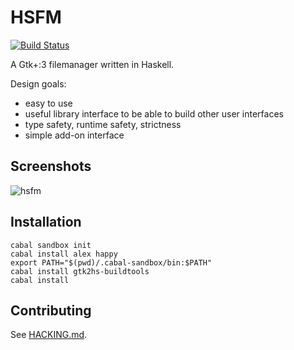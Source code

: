 HSFM
====

[![Build Status](https://api.travis-ci.org/hasufell/hsfm.png?branch=master)](http://travis-ci.org/hasufell/hsfm)

A Gtk+:3 filemanager written in Haskell.

Design goals:

- easy to use
- useful library interface to be able to build other user interfaces
- type safety, runtime safety, strictness
- simple add-on interface

Screenshots
-----------

![hsfm](https://cloud.githubusercontent.com/assets/1241845/14768900/06efd43c-0a4d-11e6-939e-6b067bdb47ce.png "hsfm-gtk")

Installation
------------

```
cabal sandbox init
cabal install alex happy
export PATH="$(pwd)/.cabal-sandbox/bin:$PATH"
cabal install gtk2hs-buildtools
cabal install
```


Contributing
------------

See [HACKING.md](hacking/HACKING.md).
